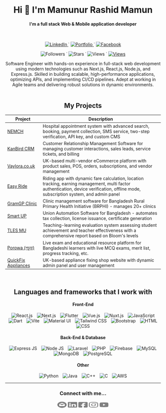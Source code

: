 <br />
<div align="center">

  <h1>Hi 👋 I'm Mamunur Rashid Mamun</h1>

  <h4>I'm a full stack Web & Mobile application developer</h4>
  <br>

  <!-- contact badges [linkedin, portfolio, facebook] -->
  <p>
   <a href="https://www.linkedin.com/in/m-r-mamun/">
      <img src="https://img.shields.io/badge/linkedin-%230077B5.svg?style=for-the-badge&logo=linkedin&logoColor=white" alt="LinkedIn" />
    </a> ˙
    <a href="https://mamun.elezenrnd.com">
      <img src="https://img.shields.io/badge/Portfolio-%23113377.svg?style=for-the-badge&logo=firefox&logoColor=orange" alt="Portfolio" />
    </a> ˙
    <a href="https://www.facebook.com/mrmamun20152016">
      <img src="https://img.shields.io/badge/Facebook-1877F2?style=for-the-badge&logo=facebook&logoColor=white" alt="Facebook" />
    </a>
  </p>

  <p> 
    <img src="https://img.shields.io/github/followers/mr-mamun-50?label=Followers&style=social" alt="Followers" /> ˙
    <img src="https://img.shields.io/github/stars/mr-mamun-50?label=Stars&style=flat&color=blue" alt="Stars" /> ˙
    <img src="https://komarev.com/ghpvc/?username=mr-mamun-50&style=flat&color=6749C6" alt="Views" /> ˙
    <a href="https://www.youtube.com/@CodingWithMamun">
    <img src="https://img.shields.io/youtube/channel/subscribers/UCQeFX7M9eBfz4-ObpbfbFgQ" alt="Views" /></a>
    <!-- <a href="https://www.youtube.com/@CodingWithMamun">
    <img src="https://img.shields.io/youtube/channel/views/UCQeFX7M9eBfz4-ObpbfbFgQ" alt="Views" /></a> -->
  </p>

  <!-- I always love and respect the work of myself and others. I like to work hard all the time. I do not indulge in laziness at all. I always like to learn and teach something new. I always research to discover something new. -->

<div>
Software Engineer with hands-on experience in full-stack web development using modern technologies 
such as Next.js, React.js, Node.js, and Express.js. Skilled in building scalable, high-performance 
applications, optimizing APIs, and implementing CI/CD pipelines. Adept at working in Agile teams and 
delivering robust solutions in dynamic environments.

</div>
</br>

## My Projects

<table>
  <thead>
    <tr>
      <th>Project</th>
      <th>Description</th>
      <!-- <th>Technologies</th> -->
    </tr>
  </thead>
  <tbody>
    <tr>
      <td><a href="https://www.nemc.edu.bd">NEMCH</a></td>
      <td>Hospital appointment system with advanced search, booking, payment collection, SMS service, two-step verification, API key, and custom CMS</td>
      <!-- <td>Vue.js, Laravel, MySQL</td> -->
    </tr>
    <tr>
      <td><a href="https://kanbird.com">KanBird CRM</a></td>
      <td>Customer Relationship Management Software for managing customer interactions, sales leads, service tickets, and billing</td>
      <!-- <td>Vue.js, Laravel, MySQL</td> -->
    </tr>
    <tr>
      <td><a href="https://vaylora.co.uk">Vaylora.co.uk</a></td>
      <td>UK-based multi-vendor eCommerce platform with product sales, POS, orders, subscriptions, and vendor management</td>
      <!-- <td>Nuxt.js, Laravel, MySQL</td> -->
    </tr>
    <tr>
      <td><a href="https://play.google.com/store/apps/details?id=com.easyride">Easy Ride</a></td>
      <td>Riding app with dynamic fare calculation, location tracking, earning management, multi factor authentication, device verification, offline mode, subscription system, and admin panel</td>
      <!-- <td>Flutter, Vue.js, Laravel, MySQL</td> -->
    </tr>
    <tr>
      <td><a href="https://ai-health.org.uk">GramGP Clinic</a></td>
      <td>Clinic management software for Bangladesh Rural Primary Health Initiative (BRPHI) - manages 20+ clinics</td>
      <!-- <td>React.js, Laravel, MySQL</td> -->
    </tr>
    <tr>
      <td><a href="https://www.linkedin.com/in/m-r-mamun/details/projects">Smart UP</a></td>
      <td>Union Automation Software for Bangladesh - automates tax collection, license issuance, certificate generation</td>
      <!-- <td>React.js, Laravel, MySQL</td> -->
    </tr>
    <tr>
      <td><a href="https://www.linkedin.com/posts/m-r-mamun_thrilled-to-announce-the-completion-of-activity-7215046037424496642-5DLW?utm_source=social_share_send&utm_medium=member_desktop_web&rcm=ACoAAC2L5HgB3DvQu6NXiiymSDmjGUOx_hem8Hw">TLES MU</a></td>
      <td>Teaching-learning evaluation system assessing student achievement and teacher effectiveness with a comprehensive report based on Bloom's levels</td>  
      <!-- <td>React.js, Laravel, MySQL</td> -->
    </tr>
    <tr>
      <td><a href="https://play.google.com/store/apps/details?id=com.porowa.porowa">Porowa (পড়ুয়া)</a></td>
      <td>Live exam and educational resource platform for Bangladeshi learners with live MCQ exams, merit list, progress tracking, etc.</td>
      <!-- <td>Flutter, React.js, Laravel, MySQL</td> -->
    </tr>
    <tr>
      <td><a href="https://quickappliancesfix.co.uk">QuickFix Appliances</a></td>
      <td>UK-based appliance fixing shop website with dynamic admin panel and user management</td>
      <!-- <td>Vue.js, Laravel, MySQL</td> -->
    </tr>
  </tbody>
</table>

</br>

## Languages and frameworks that I work with

#### Front-End

  <span>
    <img src="https://user-images.githubusercontent.com/25181517/183897015-94a058a6-b86e-4e42-a37f-bf92061753e5.png" title="React.js" width="40" hspace="5">
    <img src="https://raw.githubusercontent.com/marwin1991/profile-technology-icons/refs/heads/main/icons/next_js.png" title="Next.js" width="40" hspace="5">
    <img src="https://user-images.githubusercontent.com/25181517/186150365-da1eccce-6201-487c-8649-45e9e99435fd.png" title="Flutter" width="40" hspace="5">
    <img src="https://user-images.githubusercontent.com/25181517/117448124-a2da9800-af3e-11eb-85d2-bd1b69b65603.png" title="Vue.js" width="40" hspace="5">
    <img src="https://raw.githubusercontent.com/marwin1991/profile-technology-icons/refs/heads/main/icons/nuxt_js.png" title="Nuxt.js" width="40" hspace="5">
    <img src="https://user-images.githubusercontent.com/25181517/117447155-6a868a00-af3d-11eb-9cfe-245df15c9f3f.png" title="JavaScript" width="40" hspace="5">
    <img src="https://user-images.githubusercontent.com/25181517/186150304-1568ffdf-4c62-4bdc-9cf1-8d8efcea7c5b.png" title="Dart" width="40" hspace="5">
    <img src="https://github.com/marwin1991/profile-technology-icons/assets/62091613/b40892ef-efb8-4b0e-a6b5-d1cfc2f3fc35" title="Vite" width="40" hspace="5">
    <img src="https://user-images.githubusercontent.com/25181517/189716630-fe6c084c-6c66-43af-aa49-64c8aea4a5c2.png" title="Material UI" width="40" hspace="5">
    <img src="https://user-images.githubusercontent.com/25181517/202896760-337261ed-ee92-4979-84c4-d4b829c7355d.png" title="Tailwind CSS" width="40" hspace="5">
    <img src="https://user-images.githubusercontent.com/25181517/183898054-b3d693d4-dafb-4808-a509-bab54cf5de34.png" title="Bootstrap" width="40" hspace="5">
    <img src="https://user-images.githubusercontent.com/25181517/192158954-f88b5814-d510-4564-b285-dff7d6400dad.png" title="HTML" width="40" hspace="5">
    <img src="https://user-images.githubusercontent.com/25181517/183898674-75a4a1b1-f960-4ea9-abcb-637170a00a75.png" title="CSS" width="40" hspace="5">
  </span>

#### Back-End & Database

  <span>
    <img src="https://user-images.githubusercontent.com/25181517/183859966-a3462d8d-1bc7-4880-b353-e2cbed900ed6.png" title="Express JS" width="40" hspace="5">
    <img src="https://user-images.githubusercontent.com/25181517/183568594-85e280a7-0d7e-4d1a-9028-c8c2209e073c.png" title="Node JS" width="40" hspace="5">
    <img src="https://github.com/marwin1991/profile-technology-icons/assets/25181517/afcf1c98-544e-41fb-bf44-edba5e62809a" title="Laravel" width="40" hspace="5">
    <img src="https://user-images.githubusercontent.com/25181517/183570228-6a040b9f-3ddf-47a2-a201-743121dac664.png" title="PHP" width="40" hspace="5">
    <img src="https://user-images.githubusercontent.com/25181517/189716855-2c69ca7a-5149-4647-936d-780610911353.png" title="Firebase" width="40" hspace="5">
    <img src="https://user-images.githubusercontent.com/25181517/183896128-ec99105a-ec1a-4d85-b08b-1aa1620b2046.png" title="MySQL" width="40" hspace="5">
    <img src="https://user-images.githubusercontent.com/25181517/182884177-d48a8579-2cd0-447a-b9a6-ffc7cb02560e.png" title="MongoDB" width="40" hspace="5">
    <img src="https://user-images.githubusercontent.com/25181517/117208740-bfb78400-adf5-11eb-97bb-09072b6bedfc.png" title="PostgreSQL" width="40" hspace="5">
  </span>

#### Other

  <span>
    <img src="https://user-images.githubusercontent.com/25181517/183423507-c056a6f9-1ba8-4312-a350-19bcbc5a8697.png" title="Python" width="40" hspace="5">
    <img src="https://user-images.githubusercontent.com/25181517/117201156-9a724800-adec-11eb-9a9d-3cd0f67da4bc.png" title="Java" width="40" hspace="5">
    <img src="https://user-images.githubusercontent.com/25181517/192106073-90fffafe-3562-4ff9-a37e-c77a2da0ff58.png" title="C++" width="40" hspace="5">
    <img src="https://user-images.githubusercontent.com/25181517/192106070-46255bcf-65e6-4c6b-a296-bf8d0d8fb2a7.png" title="C" width="40" hspace="5">
    <img src="https://user-images.githubusercontent.com/25181517/183896132-54262f2e-6d98-41e3-8888-e40ab5a17326.png" title="AWS" width="40" hspace="5">
  </span>

  <br />

<!-- ---

<p>

-   🔭 I’m currently working on full stack web & mobile application development
-   🌱 I’m interested to develop a web application for you
-   👯 I’m looking to collaborate on GitHub
-   💬 Ask me about full-stack development
-   📫 How to reach me: Follow my contact information given below...

</p> -->

---

### Connect with me...

[<img src='./SVG/email.svg' alt='github' height='20' width='30'>](mailto:mrmamun20162017@gmail.com)
[<img src='./SVG/linkedin-brands.svg' alt='linkedin' height='20' width='30'>](https://www.linkedin.com/in/m-r-mamun/)
[<img src='./SVG/facebook-square-brands.svg' alt='facebook' height='20' width='30'>](https://www.facebook.com/mamun20172018/)
[<img src='./SVG/instagram-brands.svg' alt='instagram' height='20' width='30'>](https://www.instagram.com/mr_mamun___/)
[<img src='./SVG/youtube-brands.svg' alt='YouTube' height='20' width='30'>](https://www.youtube.com/MamunurRashidMamun)

<!-- ### My personal website:

[https://mamun.elezenrnd.com](https://mamun.elezenrnd.com) -->

</div>

<!-- --- -->

<!-- ![Top Langs](https://github-readme-stats.vercel.app/api/top-langs/?username=mr-mamun-50&layout=compact&&theme=transparent&hide=html,css,scss,hack&langs_count=11&hide_border=true&card_width=490px) -->

<!-- ![GitHub streak stats](https://github-readme-streak-stats.herokuapp.com/?user=mr-mamun-50&theme=transparent&hide_border=true&card_width=490px) -->

<!-- ![GitHub stats](https://github-readme-stats.vercel.app/api?username=mr-mamun-50&show_icons=true&count_private=true&theme=transparent&hide_border=true&card_width=490px) -->

<!-- ![GitHub Activity Graph](https://activity-graph.herokuapp.com/graph?username=mr-mamun-50) -->

<!-- [![trophy](https://github-profile-trophy.vercel.app/?username=mr-mamun-50)](https://github.com/ryo-ma/github-profile-trophy) -->

<!-- ![GitHub metrics](https://metrics.lecoq.io/mr-mamun-50) -->

